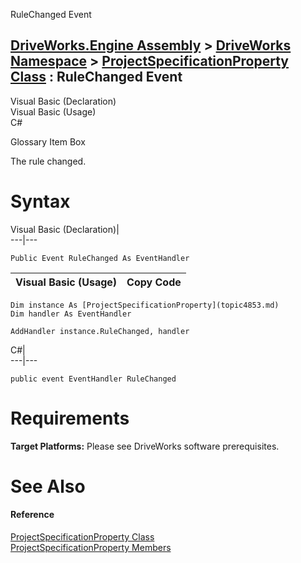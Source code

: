 RuleChanged Event   
  
[DriveWorks.Engine Assembly](topic2156.md) > [DriveWorks Namespace](topic2159.md) > [ProjectSpecificationProperty Class](topic4853.md) : RuleChanged Event  
---  
  
Visual Basic (Declaration)    
Visual Basic (Usage)    
C# 

Glossary Item Box

The rule changed. 

# Syntax

Visual Basic (Declaration)|   
---|---  
      
    
    Public Event RuleChanged As EventHandler  
  
Visual Basic (Usage)| Copy Code  
---|---  
      
    
    Dim instance As [ProjectSpecificationProperty](topic4853.md)
    Dim handler As EventHandler
     
    AddHandler instance.RuleChanged, handler  
  
C#|   
---|---  
      
    
    public event EventHandler RuleChanged  
  
# Requirements

**Target Platforms:** Please see DriveWorks software prerequisites.

# See Also

#### Reference

[ProjectSpecificationProperty Class](topic4853.md)   
[ProjectSpecificationProperty Members](topic4854.md)


